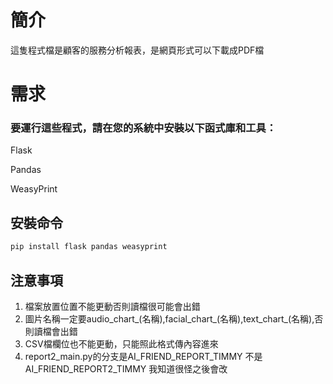 # 簡介
這隻程式檔是顧客的服務分析報表，是網頁形式可以下載成PDF檔
# 需求

### 要運行這些程式，請在您的系統中安裝以下函式庫和工具：

Flask

Pandas

WeasyPrint



## 安裝命令

```sh
pip install flask pandas weasyprint
```

## 注意事項

1. 檔案放置位置不能更動否則讀檔很可能會出錯
2. 圖片名稱一定要audio_chart_(名稱),facial_chart_(名稱),text_chart_(名稱),否則讀檔會出錯
3. CSV檔欄位也不能更動，只能照此格式傳內容進來
4. report2_main.py的分支是AI_FRIEND_REPORT_TIMMY 不是 AI_FRIEND_REPORT2_TIMMY 我知道很怪之後會改


